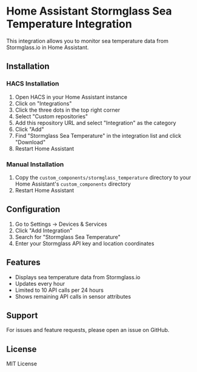 # Home Assistant Stormglass Sea Temperature Integration

This integration allows you to monitor sea temperature data from Stormglass.io in Home Assistant.

## Installation

### HACS Installation
1. Open HACS in your Home Assistant instance
2. Click on "Integrations"
3. Click the three dots in the top right corner
4. Select "Custom repositories"
5. Add this repository URL and select "Integration" as the category
6. Click "Add"
7. Find "Stormglass Sea Temperature" in the integration list and click "Download"
8. Restart Home Assistant

### Manual Installation
1. Copy the `custom_components/stormglass_temperature` directory to your Home Assistant's `custom_components` directory
2. Restart Home Assistant

## Configuration

1. Go to Settings -> Devices & Services
2. Click "Add Integration"
3. Search for "Stormglass Sea Temperature"
4. Enter your Stormglass API key and location coordinates

## Features

- Displays sea temperature data from Stormglass.io
- Updates every hour
- Limited to 10 API calls per 24 hours
- Shows remaining API calls in sensor attributes

## Support

For issues and feature requests, please open an issue on GitHub.

## License

MIT License